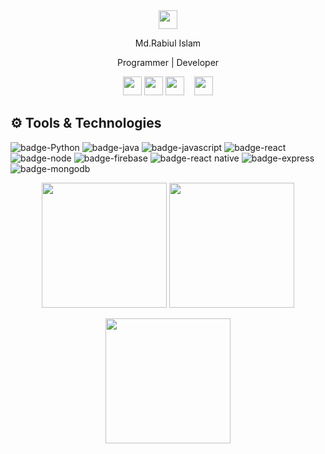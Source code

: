 <div align="center">
<a href="https://github.com/Rabi03"><img height="30" src="https://avatars.githubusercontent.com/u/47238269?v=4" style="border-radius:20"></a>
<p>Md.Rabiul Islam</p>
<p>Programmer | Developer <p>
</div>

<p align="center">
  <a href="mailto:islamrabi02@gmail.com"><img height="30" src="https://i.imgur.com/FOxl535.png"></a>
  <a href="https://www.linkedin.com/in/rabi-islam-7233b0174/"><img height="30" src="https://i.imgur.com/HvkYBE2.png"></a>
  <a href="https://www.facebook.com/rabi.islam.96343"><img height="30" src="https://i.imgur.com/wyJq4zr.png"></a>&nbsp;&nbsp;&nbsp;
  <a href="https://github.com/Rabi03"><img height="30" src="https://i.imgur.com/XJ3InNT.jpg"></a>
</p>


## ⚙️ Tools & Technologies

<!-- yellow f6c819 , navy-blue 21223e white fffff -->

![badge-Python](https://img.shields.io/badge/Python-14354C?style=for-the-badge&logo=python&logoColor=white)
![badge-java](https://img.shields.io/badge/Java-ED8B00?style=for-the-badge&logo=java&logoColor=white)
![badge-javascript](https://img.shields.io/badge/JavaScript-323330?style=for-the-badge&logo=javascript&logoColor=F7DF1E)
![badge-react](https://img.shields.io/badge/React-20232A?style=for-the-badge&logo=react&logoColor=61DAFB)
![badge-node](https://img.shields.io/badge/framework-node_js-f6c819?style=for-the-badge&logo=npm&logoColor=white&labelColor=21223e)
![badge-firebase](https://img.shields.io/badge/database-firebase-f6c819?style=for-the-badge&logo=firebase&logoColor=white&labelColor=21223e)
![badge-react native](https://img.shields.io/badge/React_Native-20232A?style=for-the-badge&logo=react&logoColor=61DAFB)
![badge-express](https://img.shields.io/badge/Express.js-000000?style=for-the-badge&logo=express&logoColor=white)
![badge-mongodb](https://img.shields.io/badge/MongoDB-4EA94B?style=for-the-badge&logo=mongodb&logoColor=white)

<p align="center" >
  <img  height="200" src="https://github-readme-stats.vercel.app/api/top-langs/?username=Rabi03&hide=html,makefile&bg_color=21223e&title_color=f6c819&text_color=fff&count_private=true&langs_count=5" />

  <img height="200" src="https://github-readme-stats.vercel.app/api?username=Rabi03&bg_color=21223e&title_color=f6c819&text_color=fff&show_icons=true&icon_color=fff&count_private=true" />
</p>
<p align="center" >
  <img height="200" src="https://github-profile-trophy.vercel.app/?username=Rabi03&theme=gruvbox&row=2&margin-w=5&margin-h=5&count_private=true"/>
</p>
